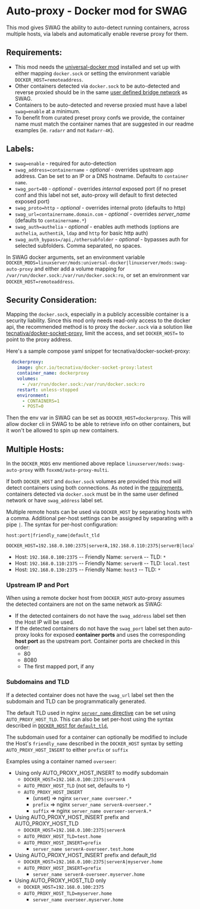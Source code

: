 # Auto-proxy - Docker mod for SWAG

This mod gives SWAG the ability to auto-detect running containers, across multiple hosts, via labels and automatically enable reverse proxy for them.

## Requirements:
- This mod needs the [universal-docker mod](https://github.com/linuxserver/docker-mods/tree/universal-docker) installed and set up with either mapping `docker.sock` or setting the environment variable `DOCKER_HOST=remoteaddress`.
- Other containers detected via `docker.sock` to be auto-detected and reverse proxied should be in the same [user defined bridge network](https://docs.linuxserver.io/general/swag#docker-networking) as SWAG.
- Containers to be auto-detected and reverse proxied must have a label `swag=enable` at a minimum.
- To benefit from curated preset proxy confs we provide, the container name must match the container names that are suggested in our readme examples (ie. `radarr` and not `Radarr-4K`).

## Labels:
- `swag=enable` - required for auto-detection
- `swag_address=containername` - *optional* - overrides upstream app address. Can be set to an IP or a DNS hostname. Defaults to `container name`.
- `swag_port=80` - *optional* - overrides *internal* exposed port (if no preset conf and this label not set, auto-proxy will default to first detected exposed port)
- `swag_proto=http` - *optional* - overrides internal proto (defaults to http)
- `swag_url=containername.domain.com` - *optional* - overrides *server_name* (defaults to `containername.*`)
- `swag_auth=authelia` - *optional* - enables auth methods (options are `authelia`, `authentik`, `ldap` and `http` for basic http auth)
- `swag_auth_bypass=/api,/othersubfolder` - *optional* - bypasses auth for selected subfolders. Comma separated, no spaces.


In SWAG docker arguments, set an environment variable `DOCKER_MODS=linuxserver/mods:universal-docker|linuxserver/mods:swag-auto-proxy` and either add a volume mapping for `/var/run/docker.sock:/var/run/docker.sock:ro`, or set an environment var `DOCKER_HOST=remoteaddress`.

## Security Consideration:
Mapping the `docker.sock`, especially in a publicly accessible container is a security liability. Since this mod only needs read-only access to the docker api, the recommended method is to proxy the `docker.sock` via a solution like [tecnativa/docker-socket-proxy](https://hub.docker.com/r/tecnativa/docker-socket-proxy), limit the access, and set `DOCKER_HOST=` to point to the proxy address.

Here's a sample compose yaml snippet for tecnativa/docker-socket-proxy:
```yaml
  dockerproxy:
    image: ghcr.io/tecnativa/docker-socket-proxy:latest
    container_name: dockerproxy
    volumes:
      - /var/run/docker.sock:/var/run/docker.sock:ro
    restart: unless-stopped
    environment:
      - CONTAINERS=1
      - POST=0
```
Then the env var in SWAG can be set as `DOCKER_HOST=dockerproxy`. This will allow docker cli in SWAG to be able to retrieve info on other containers, but it won't be allowed to spin up new containers.

## Multiple Hosts:

In the `DOCKER_MODS` env mentioned above replace `linuxserver/mods:swag-auto-proxy` with `foxxmd/auto-proxy-multi`.

If both `DOCKER_HOST` and `docker.sock` volumes are provided this mod will detect containers using both connections. As noted in the [requirements](#requirements), containers detected via `docker.sock` must be in the same user defined network or have `swag_address` label set.

Multiple remote hosts can be used via `DOCKER_HOST` by separating hosts with a comma. Additional per-host settings can be assigned by separating with a pipe `|`. The syntax for per-host configuration:

```
host:port|friendly_name|default_tld
```


```
DOCKER_HOST=192.168.0.100:2375|serverA,192.168.0.110:2375|serverB|local.test,192.168.0.130:2375
```

* Host: `192.168.0.100:2375` -- Friendly Name: `serverA` -- TLD: `*`
* Host: `192.168.0.110:2375` -- Friendly Name: `serverB` -- TLD: `local.test`
* Host: `192.168.0.130:2375` -- Friendly Name: `host3` -- TLD: `*`

### Upstream IP and Port

When using a remote docker host from `DOCKER_HOST` auto-proxy assumes the detected containers are not on the same network as SWAG:

* If the detected containers do not have the `swag_address` label set then the Host IP will be used.
* If the detected containers do not have the `swag_port` label set then auto-proxy looks for exposed **container ports** and uses the corresponding **host port** as the upstream port. Container ports are checked in this order:
  * 80
  * 8080
  * The first mapped port, if any

### Subdomains and TLD

If a detected container does not have the `swag_url` label set then the subdomain and TLD can be programmatically generated.

The default TLD used in nginx [`server_name` directive](https://nginx.org/en/docs/http/server_names.html) can be set using `AUTO_PROXY_HOST_TLD`. This can also be set per-host using the syntax described in [`DOCKER_HOST` for `default_tld`.](#multiple-hosts)

The subdomain used for a container can optionally be modified to include the Host's `friendly_name` described in the `DOCKER_HOST` syntax by setting `AUTO_PROXY_HOST_INSERT` to either `prefix` or `suffix`

Examples using a container named `overseer`:

* Using only AUTO_PROXY_HOST_INSERT to modify subdomain
  * `DOCKER_HOST=192.168.0.100:2375|serverA`
  * `AUTO_PROXY_HOST_TLD` (not set, defaults to `*`)
  * `AUTO_PROXY_HOST_INSERT`
    * (unset) => nginx `server_name overseer.*`
    * `prefix` => nginx `server_name serverA-overseer.*`
    * `suffix` => nginx `server_name overseer-serverA.*`
* Using AUTO_PROXY_HOST_INSERT prefix and AUTO_PROXY_HOST_TLD
  * `DOCKER_HOST=192.168.0.100:2375|serverA`
  * `AUTO_PROXY_HOST_TLD=test.home`
  * `AUTO_PROXY_HOST_INSERT=prefix`
    * `server_name serverA-overseer.test.home`
* Using AUTO_PROXY_HOST_INSERT prefix and default_tld
  * `DOCKER_HOST=192.168.0.100:2375|serverA|myserver.home`
  * `AUTO_PROXY_HOST_INSERT=prefix`
    * `server_name serverA-overseer.myserver.home`
* Using AUTO_PROXY_HOST_TLD only
  * `DOCKER_HOST=192.168.0.100:2375`
  * `AUTO_PROXY_HOST_TLD=myserver.home`
    * `server_name overseer.myserver.home`
